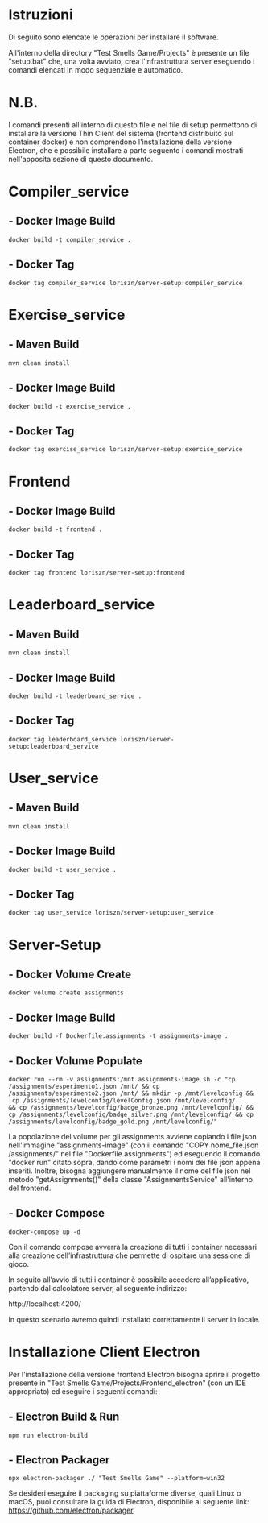 # Istruzioni

Di seguito sono elencate le operazioni per installare il software.

All'interno della directory "Test Smells Game/Projects" è presente un file "setup.bat" che, una volta avviato, crea
l'infrastruttura server eseguendo i comandi elencati in modo sequenziale e automatico.

# N.B.
I comandi presenti all'interno di questo file e nel file di setup permettono di installare la versione Thin Client del sistema (frontend distribuito sul container docker) e non comprendono l'installazione della versione Electron, che è possibile installare a parte seguento i comandi mostrati nell'apposita sezione di questo documento.

# Compiler_service

## - Docker Image Build 
```
docker build -t compiler_service .
```
## - Docker Tag
```
docker tag compiler_service loriszn/server-setup:compiler_service
```


# Exercise_service

## - Maven Build
```
mvn clean install
```
## - Docker Image Build
```
docker build -t exercise_service .
```
## - Docker Tag
```
docker tag exercise_service loriszn/server-setup:exercise_service
```


# Frontend 

## - Docker Image Build 
```
docker build -t frontend .
```
## - Docker Tag
```
docker tag frontend loriszn/server-setup:frontend
```


# Leaderboard_service

## - Maven Build
```
mvn clean install
```
## - Docker Image Build
```
docker build -t leaderboard_service .
```
## - Docker Tag
```
docker tag leaderboard_service loriszn/server-setup:leaderboard_service
```


# User_service

## - Maven Build
```
mvn clean install
```
## - Docker Image Build 
```
docker build -t user_service .
```
## - Docker Tag
```
docker tag user_service loriszn/server-setup:user_service
```


# Server-Setup

## - Docker Volume Create
```
docker volume create assignments
```
## - Docker Image Build 
```
docker build -f Dockerfile.assignments -t assignments-image .
```
## - Docker Volume Populate

```
docker run --rm -v assignments:/mnt assignments-image sh -c "cp /assignments/esperimento1.json /mnt/ && cp /assignments/esperimento2.json /mnt/ && mkdir -p /mnt/levelconfig &&
 cp /assignments/levelconfig/levelConfig.json /mnt/levelconfig/
&& cp /assignments/levelconfig/badge_bronze.png /mnt/levelconfig/ && cp /assignments/levelconfig/badge_silver.png /mnt/levelconfig/ && cp /assignments/levelconfig/badge_gold.png /mnt/levelconfig/" 
```

La popolazione del volume per gli assignments avviene copiando i file json nell'immagine "assignments-image" (con il comando "COPY nome_file.json /assignments/" nel file "Dockerfile.assignments")
ed eseguendo il comando "docker run" citato sopra, dando come parametri i nomi dei file json appena inseriti. Inoltre, bisogna aggiungere manualmente il nome del file json nel 
metodo "getAssignments()"
della classe "AssignmentsService" all'interno del frontend.

## - Docker Compose
```
docker-compose up -d
```


Con il comando compose avverrà la creazione di tutti i container necessari alla creazione dell’infrastruttura che permette di ospitare una sessione di gioco.

In seguito all’avvio di tutti i container è possibile accedere all’applicativo, partendo dal calcolatore server, al seguente indirizzo:

http://localhost:4200/

In questo scenario avremo quindi installato correttamente il server in locale. 


# Installazione Client Electron

Per l'installazione della versione frontend Electron bisogna aprire il progetto presente in "Test Smells Game/Projects/Frontend_electron" (con un IDE appropriato) ed 
eseguire i seguenti comandi:

## - Electron Build & Run
```
npm run electron-build
```

## - Electron Packager
```
npx electron-packager ./ "Test Smells Game" --platform=win32
```

Se desideri eseguire il packaging su piattaforme diverse, quali Linux o macOS, puoi consultare la guida di Electron, disponibile al seguente link:
https://github.com/electron/packager

